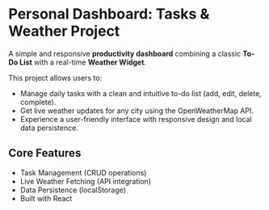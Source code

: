 # Personal Dashboard: Tasks & Weather Project

A simple and responsive **productivity dashboard** combining a classic **To-Do List** with a real-time **Weather Widget**.

This project allows users to:
- Manage daily tasks with a clean and intuitive to-do list (add, edit, delete, complete).
- Get live weather updates for any city using the OpenWeatherMap API.
- Experience a user-friendly interface with responsive design and local data persistence.

## Core Features
- Task Management (CRUD operations)
- Live Weather Fetching (API integration)
- Data Persistence (localStorage)
- Built with React

